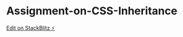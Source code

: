 # Assignment-on-CSS-Inheritance

[Edit on StackBlitz ⚡️](https://stackblitz.com/edit/web-platform-vfunhh)